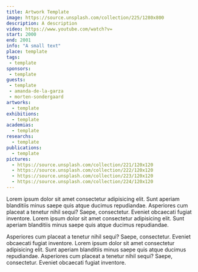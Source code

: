 ```yaml
---
title: Artwork Template
image: https://source.unsplash.com/collection/225/1280x800
description: A description
video: https://www.youtube.com/watch?v=
start: 2000
end: 2001
info: "A small text"
place: template
tags:
 - template
sponsors:
 - template
guests:
 - template
 - amanda-de-la-garza
 - morten-sondergaard
artworks:
  - template
exhibitions:
  - template
academias:
  - template
researchs:
  - template
publications:
  - template
pictures:
  - https://source.unsplash.com/collection/221/120x120
  - https://source.unsplash.com/collection/222/120x120
  - https://source.unsplash.com/collection/223/120x120
  - https://source.unsplash.com/collection/224/120x120
---
```


Lorem ipsum dolor sit amet consectetur adipisicing elit.<!--more--> Sunt aperiam blanditiis minus saepe quis atque ducimus repudiandae. Asperiores cum placeat a tenetur nihil sequi? Saepe, consectetur. Eveniet obcaecati fugiat inventore.
Lorem ipsum dolor sit amet consectetur adipisicing elit. Sunt aperiam blanditiis minus saepe quis atque ducimus repudiandae. 

Asperiores cum placeat a tenetur nihil sequi? Saepe, consectetur. Eveniet obcaecati fugiat inventore. Lorem ipsum dolor sit amet consectetur adipisicing elit. Sunt aperiam blanditiis minus saepe quis atque ducimus repudiandae. Asperiores cum placeat a tenetur nihil sequi? Saepe, consectetur. Eveniet obcaecati fugiat inventore.
